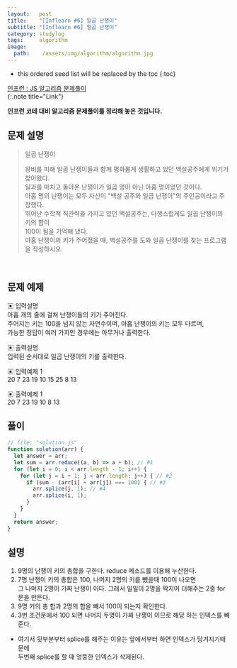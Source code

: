 ```yaml
---
layout:   post
title:    "[Inflearn #6] 일곱 난쟁이"
subtitle: "[Inflearn #6] 일곱 난쟁이"
category: studylog
tags:     algorithm
image:
  path:    /assets/img/algorithm/algorithm.jpg
---
```


<!--more-->

[인프런 : JS 알고리즘 문제풀이]:https://www.inflearn.com/course/%EC%9E%90%EB%B0%94%EC%8A%A4%ED%81%AC%EB%A6%BD%ED%8A%B8-%EC%95%8C%EA%B3%A0%EB%A6%AC%EC%A6%98-%EB%AC%B8%EC%A0%9C%ED%92%80%EC%9D%B4

* this ordered seed list will be replaced by the toc
{:toc}  

[인프런 : JS 알고리즘 문제풀이]  
{:.note title="Link"}  

__인프런 코테 대비 알고리즘 문제풀이를 정리해 놓은 것입니다.__  

## 문제 설명  

>일곱 난쟁이  
>
>왕비를 피해 일곱 난쟁이들과 함께 평화롭게 생활하고 있던 백설공주에게 위기가 찾아왔다.  
>일과를 마치고 돌아온 난쟁이가 일곱 명이 아닌 아홉 명이었던 것이다.  
>아홉 명의 난쟁이는 모두 자신이 "백설 공주와 일곱 난쟁이"의 주인공이라고 주장했다.  
>뛰어난 수학적 직관력을 가지고 있던 백설공주는, 다행스럽게도 일곱 난쟁이의 키의 합이  
>100이 됨을 기억해 냈다.  
>아홉 난쟁이의 키가 주어졌을 때, 백설공주를 도와 일곱 난쟁이를 찾는 프로그램을 작성하시오.  


<br>  

## 문제 예제  

▣ 입력설명  
아홉 개의 줄에 걸쳐 난쟁이들의 키가 주어진다.  
주어지는 키는 100을 넘지 않는 자연수이며, 아홉 난쟁이의 키는 모두 다르며,  
가능한 정답이 여러 가지인 경우에는 아무거나 출력한다.  

▣ 출력설명  
입력된 순서대로 일곱 난쟁이의 키를 출력한다.  

▣ 입력예제 1  
20 7 23 19 10 15 25 8 13  

▣ 출력예제 1  
20 7 23 19 10 8 13  


## 풀이  

```js
// file: "solution.js"
function solution(arr) {
  let answer = arr;
  let sum = arr.reduce((a, b) => a + b); // #1
  for (let i = 0; i < arr.length - 1; i++) {
    for (let j = i + 1; j < arr.length; j++) { // #2
      if (sum - (arr[i] + arr[j]) === 100) { // #3
        arr.splice(j, 1); // #4
        arr.splice(i, 1);
      }
    }
  }
  return answer;
}
```

## 설명  

1. 9명의 난쟁이 키의 총합을 구한다. reduce 메소드를 이용해 누산한다.  
2. 7명 난쟁이 키의 총합은 100, 나머지 2명의 키를 뺐을때 100이 나오면  
그 나머지 2명이 가짜 난쟁이 이다. 그래서 일일이 2명을 짝지어 더해주는 2중 for문을 만든다.  
3. 9명 키의 총 합과 2명의 합을 빼서 100이 되는지 확인한다.  
4. 3번 조건문에서 100 되면 나머지 두명이 가짜 난쟁이 이므로 해당 하는 인덱스를 빼준다.  
* 여기서 뒷부분부터 splice를 해주는 이유는 앞에서부터 하면 인덱스가 당겨지기때문에  
두번째 splice를 할 때 엉뚱한 인덱스가 삭제된다.  

